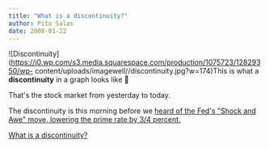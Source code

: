 ```yaml
---
title: "What is a discontinuity?"
author: Pito Salas
date: 2008-01-22
---
```




![Discontinuity](https://i0.wp.com/s3.media.squarespace.com/production/1075723/12829350/wp-
content/uploads/imagewell//discontinuity.jpg?w=174)This is what a
**discontinuity** in a graph looks like 🙂

That's the stock market from yesterday to today.

The discontinuity is this morning before we [heard of the Fed's "Shock and
Awe" move, lowering the prime rate by 3/4
percent.](<http://www.reuters.com/article/marketsNews/idCAN2253277120080122?rpc=44>)


[What is a discontinuity?](None)
